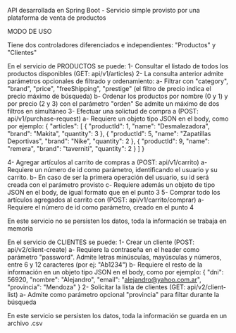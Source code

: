 API desarrollada en Spring Boot - Servicio simple provisto por una plataforma de venta de productos

MODO DE USO

Tiene dos controladores diferenciados e independientes: "Productos" y "Clientes"

En el servicio de PRODUCTOS se puede:
1- Consultar el listado de todos los productos disponibles (GET: api/v1/articles)
2- La consulta anterior admite parámetros opcionales de filtrado y ordenamiento:
  a- Filtrar con "category", "brand", "price", "freeShipping", "prestige" (el filtro de precio indica el precio máximo de búsqueda)
  b- Ordenar los productos por nombre (0 y 1) y por precio (2 y 3) con el parámetro "orden"
  Se admite un máximo de dos filtros en simultáneo
3- Efectuar una solictud de compra a (POST: api/v1/purchase-request)
  a- Requiere un objeto tipo JSON en el body, como por ejemplo:
      {
        "articles": [
            {
                "productId": 1,
                "name": "Desmalezadora",
                "brand": "Makita",
                "quantity": 3
            },
            {
                "productId": 5,
                "name": "Zapatillas Deportivas",
                "brand": "Nike",
                "quantity": 2
            },
            {
                "productId": 9,
                "name": "remera",
                "brand": "taverniti",
                "quantity": 2
            }
        ]
    }
    
4- Agregar artículos al carrito de compras a (POST: api/v1/carrito)
  a- Requiere un número de id como parámetro, identificando el usuario y su carrito.
  b- En caso de ser la primera operación del usuario, su id será creada con el parámetro provisto
  c- Requiere además un objeto de tipo JSON en el body, de igual formato que en el punto 3
5- Comprar todo los artículos agregados al carrito con (POST: api/v1/carrito/comprar)
  a- Requiere el número de id como parámetro, creado en el punto 4
  
En este servicio no se persisten los datos, toda la información se trabaja en memoria


En el servicio de CLIENTES se puede:
1- Crear un cliente (POST: api/v2/client-create)
  a- Requiere la contraseña en el header como parámetro "password". Admite letras minúsculas, mayúsculas y números, entre 6 y 12 caracteres (por ej: "Ab1234")
  b- Requiere el resto de la información en un objeto tipo JSON en el body, como por ejemplo:
      {
        "dni": 56920,
        "nombre": "Alejandro",
        "email": "alejandro@yahoo.com.ar",
        "provincia": "Mendoza"
      }
2- Solicitar la lista de clientes (GET: api/v2/client-list)
  a- Admite como parámetro opcional "provincia" para filtar durante la búsqueda

En este servicio se persisten los datos, toda la información se guarda en un archivo .csv


  
